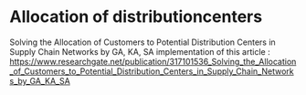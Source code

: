 # Allocation of distributioncenters
Solving the Allocation of Customers to Potential Distribution Centers in Supply Chain Networks by GA, KA, SA
implementation of this article : https://www.researchgate.net/publication/317101536_Solving_the_Allocation_of_Customers_to_Potential_Distribution_Centers_in_Supply_Chain_Networks_by_GA_KA_SA
